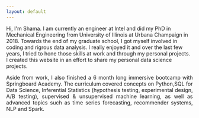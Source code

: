 ```yaml
---
layout: default
---
```

<p style='text-align: justify;'> 

Hi, I'm Shama. I am currently an engineer at Intel and did my PhD in Mechanical Engineering from University of Illinois at Urbana Champaign in 2018. Towards the end of my graduate school, I got myself involved in coding and rigrous data analysis. I really enjoyed it and over the last few years, I tried to hone those skills at work and through my personal projects. I created this website in an effort to share my personal data science projects.
</p>

<p style='text-align: justify;'> 
Aside from work, I also finished a 6 month long immersive bootcamp with Springboard Academy. The curriculum covered concepts on Python,SQL for Data Science, Inferential Statistics (hypothesis testing, experimental design, A/B testing), supervised & unsupervised machine learning, as well as advanced topics such as time series forecasting, recommender systems, NLP and Spark.
</p>
